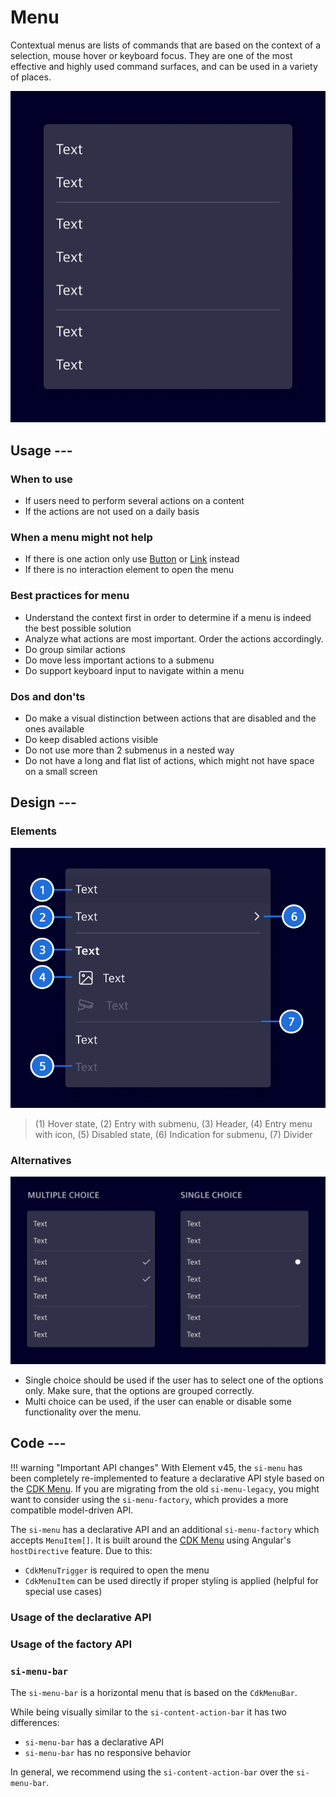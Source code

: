 # Menu

Contextual menus are lists of commands that are based on the context of a selection, mouse hover or keyboard focus.
They are one of the most effective and highly used command surfaces, and can be used in a variety of places.

![Menu](images/menu.png)

## Usage ---

### When to use

- If users need to perform several actions on a content
- If the actions are not used on a daily basis

### When a menu might not help

- If there is one action only use [Button](buttons.md) or [Link](links.md) instead
- If there is no interaction element to open the menu

### Best practices for menu

- Understand the context first in order to determine if a menu is
  indeed the best possible solution
- Analyze what actions are most important. Order the actions accordingly.
- Do group similar actions
- Do move less important actions to a submenu
- Do support keyboard input to navigate within a menu

### Dos and don'ts

- Do make a visual distinction between actions that are disabled and the ones available
- Do keep disabled actions visible
- Do not use more than 2 submenus in a nested way
- Do not have a long and flat list of actions, which might not have space on a small screen

## Design ---

### Elements

![Menu - elements](images/menu-elements.png)

> (1) Hover state, (2) Entry with submenu, (3) Header, (4) Entry menu with icon, (5) Disabled state, (6) Indication for submenu, (7) Divider

### Alternatives

![Menu - alternatives](images/menu-alternatives.png)

- Single choice should be used if the user has to select one of the options only. Make sure, that the options are grouped correctly.
- Multi choice can be used, if the user can enable or disable some functionality over the menu.

## Code ---

!!! warning "Important API changes"
    With Element v45, the `si-menu` has been completely re-implemented to feature a declarative API style based on the [CDK Menu](https://material.angular.io/cdk/menu/overview).
    If you are migrating from the old `si-menu-legacy`, you might want to consider using the `si-menu-factory`, which provides a more compatible model-driven API.

The `si-menu` has a declarative API and an additional `si-menu-factory` which accepts `MenuItem[]`.
It is built around the [CDK Menu](https://material.angular.io/cdk/menu/overview) using Angular's `hostDirective` feature.
Due to this:

- `CdkMenuTrigger` is required to open the menu
- `CdkMenuItem` can be used directly if proper styling is applied (helpful for special use cases)

### Usage of the declarative API

<si-docs-component example="si-menu/si-menu" height="500"></si-docs-component>

### Usage of the factory API

<si-docs-component example="si-menu/si-menu-factory" height="500"></si-docs-component>

### `si-menu-bar`

The `si-menu-bar` is a horizontal menu that is based on the `CdkMenuBar`.

While being visually similar to the `si-content-action-bar` it has two differences:

- `si-menu-bar` has a declarative API
- `si-menu-bar` has no responsive behavior

In general, we recommend using the `si-content-action-bar` over the `si-menu-bar`.

<si-docs-component example="si-menu/si-menu-bar" height="500"></si-docs-component>

<si-docs-api component="SiMenuItemComponent"></si-docs-api>

<si-docs-api component="SiMenuItemCheckboxComponent"></si-docs-api>

<si-docs-api component="SiMenuItemRadioComponent"></si-docs-api>

<si-docs-api component="SiMenuFactoryComponent"></si-docs-api>

<si-docs-api directive="CdkMenuTrigger"></si-docs-api>

<si-docs-api directive="CdkContextMenuTrigger"></si-docs-api>

<si-docs-types></si-docs-types>

